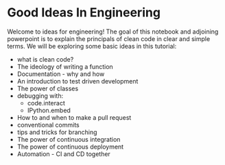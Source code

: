 # Good Ideas In Engineering

Welcome to ideas for engineering! The goal of this notebook and adjoining powerpoint is to explain the principals of clean code in clear and simple terms. We will be exploring some basic ideas in this tutorial:

* what is clean code?
* The ideology of writing a function
* Documentation - why and how
* An introduction to test driven development
* The power of classes
* debugging with:
	* code.interact
	* IPython.embed
* How to and when to make a pull request
* conventional commits
* tips and tricks for branching
* The power of continuous integration
* The power of continuous deployment
* Automation - CI and CD together